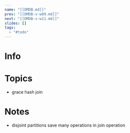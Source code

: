 ```yaml
---
name: "[[DMDB.md]]"
prev: "[[DMDB-v-w09.md]]"
next: "[[DMDB-v-w11.md]]"
slides: []
tags:
  - "#todo"
---
```



# Info


# Topics
- grace hash join


# Notes
- disjoint partitions save many operations in join operation
